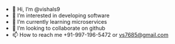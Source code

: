 - 👋 Hi, I’m @vishals9
- 👀 I’m interested in developing software
- 🌱 I’m currently learning microservices
- 💞️ I’m looking to collaborate on github
- 📫 How to reach me +91-997-196-5472 or vs7685@gmail.com

<!---
vishals9/vishals9 is a ✨ special ✨ repository because its `README.md` (this file) appears on your GitHub profile.
You can click the Preview link to take a look at your changes.
--->
